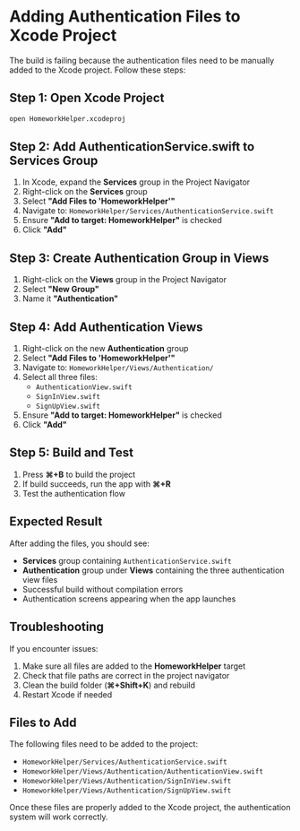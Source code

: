 # Adding Authentication Files to Xcode Project

The build is failing because the authentication files need to be manually added to the Xcode project. Follow these steps:

## Step 1: Open Xcode Project
```bash
open HomeworkHelper.xcodeproj
```

## Step 2: Add AuthenticationService.swift to Services Group

1. In Xcode, expand the **Services** group in the Project Navigator
2. Right-click on the **Services** group
3. Select **"Add Files to 'HomeworkHelper'"**
4. Navigate to: `HomeworkHelper/Services/AuthenticationService.swift`
5. Ensure **"Add to target: HomeworkHelper"** is checked
6. Click **"Add"**

## Step 3: Create Authentication Group in Views

1. Right-click on the **Views** group in the Project Navigator
2. Select **"New Group"**
3. Name it **"Authentication"**

## Step 4: Add Authentication Views

1. Right-click on the new **Authentication** group
2. Select **"Add Files to 'HomeworkHelper'"**
3. Navigate to: `HomeworkHelper/Views/Authentication/`
4. Select all three files:
   - `AuthenticationView.swift`
   - `SignInView.swift`
   - `SignUpView.swift`
5. Ensure **"Add to target: HomeworkHelper"** is checked
6. Click **"Add"**

## Step 5: Build and Test

1. Press **⌘+B** to build the project
2. If build succeeds, run the app with **⌘+R**
3. Test the authentication flow

## Expected Result

After adding the files, you should see:
- **Services** group containing `AuthenticationService.swift`
- **Authentication** group under **Views** containing the three authentication view files
- Successful build without compilation errors
- Authentication screens appearing when the app launches

## Troubleshooting

If you encounter issues:
1. Make sure all files are added to the **HomeworkHelper** target
2. Check that file paths are correct in the project navigator
3. Clean the build folder (**⌘+Shift+K**) and rebuild
4. Restart Xcode if needed

## Files to Add

The following files need to be added to the project:
- `HomeworkHelper/Services/AuthenticationService.swift`
- `HomeworkHelper/Views/Authentication/AuthenticationView.swift`
- `HomeworkHelper/Views/Authentication/SignInView.swift`
- `HomeworkHelper/Views/Authentication/SignUpView.swift`

Once these files are properly added to the Xcode project, the authentication system will work correctly.
